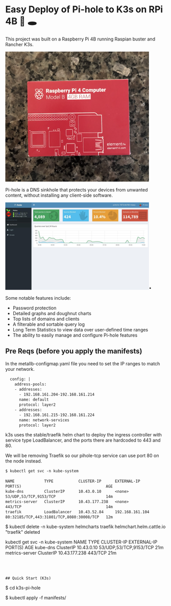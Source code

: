 # Easy Deploy of Pi-hole to K3s on RPi 4B 🥧 🕳

This project was built on a Raspberry Pi 4B running Raspian buster and Rancher K3s.


<img src="./docs/RPI4b.png" width="450"> 



Pi-hole is a DNS sinkhole that protects your devices from unwanted content, without installing any client-side software.


<img src="./docs/screenshot.jpg" width="450">•


Some notable features include:

* Password protection
* Detailed graphs and doughnut charts
* Top lists of domains and clients
* A filterable and sortable query log
* Long Term Statistics to view data over user-defined time ranges
* The ability to easily manage and configure Pi-hole features



## Pre Reqs (before you apply the manifests)
In the metallb-configmap.yaml file you need to set the IP ranges to match your network.

```
  config: |
    address-pools:
    - addresses:
      - 192.168.161.204-192.168.161.214
      name: default
      protocol: layer2
    - addresses:
      - 192.168.161.215-192.168.161.224
      name: network-services
      protocol: layer2

```
k3s uses the stable/traefik helm chart to deploy the ingress controller with service type LoadBalancer, and the ports there are hardcoded to 443 and 80.

We will be removing Traefik so our pihole-tcp service can use port 80 on the node instead.

```
$ kubectl get svc -n kube-system

NAME             TYPE           CLUSTER-IP      EXTERNAL-IP       PORT(S)                                     AGE
kube-dns         ClusterIP      10.43.0.10      <none>            53/UDP,53/TCP,9153/TCP                      14m
metrics-server   ClusterIP      10.43.177.238   <none>            443/TCP                                     14m
traefik          LoadBalancer   10.43.52.84     192.168.161.104   80:32185/TCP,443:31801/TCP,8080:30008/TCP   12m

```
$ kubectl delete -n kube-system helmcharts traefik
helmchart.helm.cattle.io "traefik" deleted

kubectl get svc -n kube-system
NAME             TYPE        CLUSTER-IP      EXTERNAL-IP   PORT(S)                  AGE
kube-dns         ClusterIP   10.43.0.10      <none>        53/UDP,53/TCP,9153/TCP   21m
metrics-server   ClusterIP   10.43.177.238   <none>        443/TCP                  21m
```



## Quick Start (K3s)

```

$ cd k3s-pi-hole

$ kubectl apply -f manifests/

```


